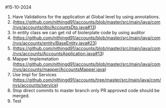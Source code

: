 #15-10-2024
1. Have Validations for the application at Global level by using annotations.
2.   (https://github.com/nithingd91/accounts/blob/master/src/main/java/com/nvs/accounts/dto/AccountsDto.java#13)
3. In entity class we can get rid of biolerplate code by using auditor
4.   (https://github.com/nithingd91/accounts/blob/master/src/main/java/com/nvs/accounts/entity/BaseEntity.java#23)
5.   (https://github.com/nithingd91/accounts/blob/master/src/main/java/com/nvs/accounts/AccountsApplication.java#13)
6. Mapper Implemetation (https://github.com/nithingd91/accounts/blob/master/src/main/java/com/nvs/accounts/mapper/AccountsMapper.java)
7. Use Impl for Services (https://github.com/nithingd91/accounts/tree/master/src/main/java/com/nvs/accounts/service)
8. Stop direct commits to master branch only PR approved code should be merged.
9. Test
